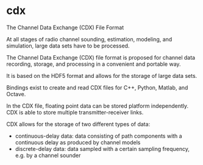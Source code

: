 # cdx
The Channel Data Exchange (CDX) File Format

At all stages of radio channel sounding, estimation, modeling, and simulation, large data sets have to be processed.

The Channel Data Exchange (CDX) file format is proposed for channel data recording, storage, and processing in a convenient and portable way.

It is based on the HDF5 format and allows for the storage of large data sets.

Bindings exist to create and read CDX files for C++, Python, Matlab, and Octave.

In the CDX file, floating point data can be stored platform independently. CDX is able to store multiple transmitter-receiver links.

CDX allows for the storage of two different types of data:

- continuous-delay data: data consisting of path components with a continuous delay as produced by channel models
- discrete-delay data: data sampled with a certain sampling frequency, e.g. by a channel sounder
